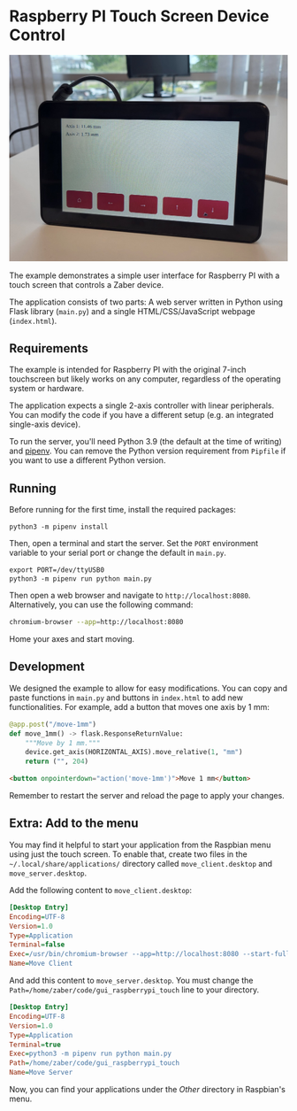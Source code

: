 # Raspberry PI Touch Screen Device Control

![title](title.jpg)

The example demonstrates a simple user interface for Raspberry PI with a touch screen that controls a Zaber device.

The application consists of two parts: A web server written in Python using Flask library (`main.py`)
and a single HTML/CSS/JavaScript webpage (`index.html`).

## Requirements

The example is intended for Raspberry PI with the original 7-inch touchscreen but likely works on any computer,
regardless of the operating system or hardware.

The application expects a single 2-axis controller with linear peripherals.
You can modify the code if you have a different setup (e.g. an integrated single-axis device).

To run the server, you'll need Python 3.9 (the default at the time of writing) and [pipenv](https://pipenv.pypa.io/en/latest/installation/).
You can remove the Python version requirement from `Pipfile` if you want to use a different Python version.

## Running

Before running for the first time, install the required packages:

```shell
python3 -m pipenv install
```

Then, open a terminal and start the server.
Set the `PORT` environment variable to your serial port or change the default in `main.py`.

```shell
export PORT=/dev/ttyUSB0
python3 -m pipenv run python main.py
```

Then open a web browser and navigate to `http://localhost:8080`. Alternatively, you can use the following command:

```bash
chromium-browser --app=http://localhost:8080
```

Home your axes and start moving.

## Development

We designed the example to allow for easy modifications.
You can copy and paste functions in `main.py` and buttons in `index.html` to add new functionalities.
For example, add a button that moves one axis by 1 mm:

```py
@app.post("/move-1mm")
def move_1mm() -> flask.ResponseReturnValue:
    """Move by 1 mm."""
    device.get_axis(HORIZONTAL_AXIS).move_relative(1, "mm")
    return ("", 204)
```

```html
<button onpointerdown="action('move-1mm')">Move 1 mm</button>
```

Remember to restart the server and reload the page to apply your changes.

## Extra: Add to the menu

You may find it helpful to start your application from the Raspbian menu using just the touch screen.
To enable that, create two files in the `~/.local/share/applications/` directory called `move_client.desktop`
and `move_server.desktop`.

Add the following content to `move_client.desktop`:

```ini
[Desktop Entry]
Encoding=UTF-8
Version=1.0
Type=Application
Terminal=false
Exec=/usr/bin/chromium-browser --app=http://localhost:8080 --start-fullscreen
Name=Move Client
```

And add this content to `move_server.desktop`.
You must change the `Path=/home/zaber/code/gui_raspberrypi_touch` line to your directory.

```ini
[Desktop Entry]
Encoding=UTF-8
Version=1.0
Type=Application
Terminal=true
Exec=python3 -m pipenv run python main.py
Path=/home/zaber/code/gui_raspberrypi_touch
Name=Move Server
```

Now, you can find your applications under the *Other* directory in Raspbian's menu.
